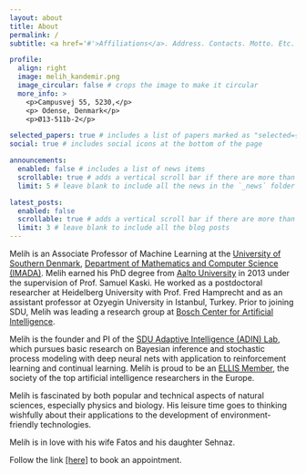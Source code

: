 ```yaml
---
layout: about
title: About
permalink: /
subtitle: <a href='#'>Affiliations</a>. Address. Contacts. Motto. Etc.

profile:
  align: right
  image: melih_kandemir.png
  image_circular: false # crops the image to make it circular
  more_info: >
    <p>Campusvej 55, 5230,</p>
    <p> Odense, Denmark</p>
    <p>Ø13-511b-2</p>

selected_papers: true # includes a list of papers marked as "selected={true}"
social: true # includes social icons at the bottom of the page

announcements:
  enabled: false # includes a list of news items
  scrollable: true # adds a vertical scroll bar if there are more than 3 news items
  limit: 5 # leave blank to include all the news in the `_news` folder

latest_posts:
  enabled: false
  scrollable: true # adds a vertical scroll bar if there are more than 3 new posts items
  limit: 3 # leave blank to include all the blog posts
---
```


Melih is an Associate Professor of Machine Learning at the <a href="https://www.sdu.dk/">University of Southern Denmark</a>, <a href="https://www.sdu.dk/en/om_sdu/institutter_centre/imada_matematik_og_datalogi">Department of Mathematics and Computer Science (IMADA)</a>.
Melih earned his PhD degree from <a href="https://www.sdu.dk/">Aalto University</a> in 2013 under the supervision of Prof. Samuel Kaski. He worked as a postdoctoral researcher at Heidelberg University with Prof. Fred Hamprecht and as an assistant professor at Ozyegin University in Istanbul, Turkey. Prior to joining SDU, Melih was leading a research group at <a href="https://bosch-ai.com">Bosch Center for Artificial Intelligence</a>.

Melih is the founder and PI of the <a href="https://adinlab.github.io">SDU Adaptive Intelligence (ADIN) Lab<a/>, which pursues basic research on Bayesian inference and stochastic process modeling with deep neural nets with application to reinforcement learning and continual learning. Melih is proud to be an <a href="https://ellis.eu/members">ELLIS Member</a>, the society of the top artificial intelligence researchers in the Europe.

Melih is fascinated by both popular and technical aspects of natural sciences, especially physics and biology. His leisure time goes to thinking wishfully about their applications to the development of environment-friendly technologies.

Melih is in love with his wife Fatos and his daughter Sehnaz.

Follow the link <a href="https://outlook.office.com/bookwithme/user/899c66e2eda841f49436292aeef99592@imada.sdu.dk/meetingtype/sTAyvVKU7keRSDx3EcrH2Q2?anonymous&ep=mlink">[here]</a> to book an appointment.